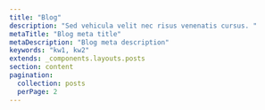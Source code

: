 ```yaml
---
title: "Blog"
description: "Sed vehicula velit nec risus venenatis cursus. "
metaTitle: "Blog meta title"
metaDescription: "Blog meta description"
keywords: "kw1, kw2"
extends: _components.layouts.posts
section: content
pagination:
  collection: posts
  perPage: 2
---
```

